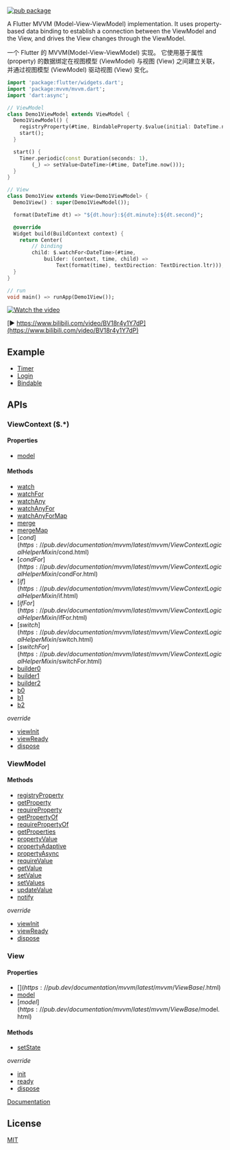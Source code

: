 
[![pub package](https://img.shields.io/pub/v/mvvm.svg)](https://pub.dev/packages/mvvm)



A Flutter MVVM (Model-View-ViewModel) implementation. It uses property-based data binding to establish a connection between the ViewModel and the View, and drives the View changes through the ViewModel.
  
  

一个 Flutter 的 MVVM(Model-View-ViewModel) 实现。 它使用基于属性 (property) 的数据绑定在视图模型 (ViewModel) 与视图 (View) 之间建立关联，并通过视图模型 (ViewModel) 驱动视图 (View) 变化。 


```dart
import 'package:flutter/widgets.dart';
import 'package:mvvm/mvvm.dart';
import 'dart:async';

// ViewModel
class Demo1ViewModel extends ViewModel {
  Demo1ViewModel() {
    registryProperty(#time, BindableProperty.$value(initial: DateTime.now()));
    start();
  }

  start() {
    Timer.periodic(const Duration(seconds: 1),
        (_) => setValue<DateTime>(#time, DateTime.now()));
  }
}

// View
class Demo1View extends View<Demo1ViewModel> {
  Demo1View() : super(Demo1ViewModel());

  format(DateTime dt) => "${dt.hour}:${dt.minute}:${dt.second}";

  @override
  Widget build(BuildContext context) {
    return Center(
        // binding
        child: $.watchFor<DateTime>(#time,
            builder: (context, time, child) =>
                Text(format(time), textDirection: TextDirection.ltr)));
  }
}

// run
void main() => runApp(Demo1View());

```

[![Watch the video](https://i1.hdslb.com/bfs/archive/6ac49f7c0e6ef2f4cbef1b09ecb3f033eb7f9e39.jpg@600w_375h)](https://www.bilibili.com/video/BV18r4y1Y7dP)

[:arrow_forward: https://www.bilibili.com/video/BV18r4y1Y7dP](https://www.bilibili.com/video/BV18r4y1Y7dP)


## Example

- [Timer](https://github.com/unicreators/mvvm_examples)
- [Login](./example/lib/example_login.dart) 
- [Bindable](./example/lib/example_bind.dart) 

 


## APIs

### ViewContext ($.*)

#### Properties

* [model](https://pub.dev/documentation/mvvm/latest/mvvm/ViewContextWatchHelperMixin/model.html)

#### Methods

* [watch](https://pub.dev/documentation/mvvm/latest/mvvm/ViewContextWatchHelperMixin/watch.html)
* [watchFor](https://pub.dev/documentation/mvvm/latest/mvvm/ViewContextWatchHelperMixin/watchFor.html)
* [watchAny](https://pub.dev/documentation/mvvm/latest/mvvm/ViewContextWatchHelperMixin/watchAny.html)
* [watchAnyFor](https://pub.dev/documentation/mvvm/latest/mvvm/ViewContextWatchHelperMixin/watchAnyFor.html)
* [watchAnyForMap](https://pub.dev/documentation/mvvm/latest/mvvm/ViewContextWatchHelperMixin/watchAnyForMap.html)
* [merge](https://pub.dev/documentation/mvvm/latest/mvvm/ViewContextWatchHelperMixin/merge.html)
* [mergeMap](https://pub.dev/documentation/mvvm/latest/mvvm/ViewContextWatchHelperMixin/mergeMap.html)
* [$cond](https://pub.dev/documentation/mvvm/latest/mvvm/ViewContextLogicalHelperMixin/$cond.html)
* [$condFor](https://pub.dev/documentation/mvvm/latest/mvvm/ViewContextLogicalHelperMixin/$condFor.html)
* [$if](https://pub.dev/documentation/mvvm/latest/mvvm/ViewContextLogicalHelperMixin/$if.html)
* [$ifFor](https://pub.dev/documentation/mvvm/latest/mvvm/ViewContextLogicalHelperMixin/$ifFor.html)
* [$switch](https://pub.dev/documentation/mvvm/latest/mvvm/ViewContextLogicalHelperMixin/$switch.html)
* [$switchFor](https://pub.dev/documentation/mvvm/latest/mvvm/ViewContextLogicalHelperMixin/$switchFor.html)
* [builder0](https://pub.dev/documentation/mvvm/latest/mvvm/ViewContextBuilderHelperMixin/builder0.html)
* [builder1](https://pub.dev/documentation/mvvm/latest/mvvm/ViewContextBuilderHelperMixin/builder1.html)
* [builder2](https://pub.dev/documentation/mvvm/latest/mvvm/ViewContextBuilderHelperMixin/builder2.html)
* [b0](https://pub.dev/documentation/mvvm/latest/mvvm/ViewContextBuilderHelperMixin/b0.html)
* [b1](https://pub.dev/documentation/mvvm/latest/mvvm/ViewContextBuilderHelperMixin/b1.html)
* [b2](https://pub.dev/documentation/mvvm/latest/mvvm/ViewContextBuilderHelperMixin/b2.html)

*override*

* [viewInit](https://pub.dev/documentation/mvvm/latest/mvvm/ViewContextWatchHelperMixin/viewInit.html)
* [viewReady](https://pub.dev/documentation/mvvm/latest/mvvm/ViewContextWatchHelperMixin/viewReady.html)
* [dispose](https://pub.dev/documentation/mvvm/latest/mvvm/ViewContextWatchHelperMixin/dispose.html)

### ViewModel

#### Methods

* [registryProperty](https://pub.dev/documentation/mvvm/latest/mvvm/BindableObject/registryProperty.html)
* [getProperty](https://pub.dev/documentation/mvvm/latest/mvvm/BindableObject/getProperty.html)
* [requireProperty](https://pub.dev/documentation/mvvm/latest/mvvm/BindableObject/requireProperty.html)
* [getPropertyOf](https://pub.dev/documentation/mvvm/latest/mvvm/BindableObject/getPropertyOf.html)
* [requirePropertyOf](https://pub.dev/documentation/mvvm/latest/mvvm/BindableObject/requirePropertyOf.html)
* [getProperties](https://pub.dev/documentation/mvvm/latest/mvvm/BindableObject/getProperties.html)
* [propertyValue](https://pub.dev/documentation/mvvm/latest/mvvm/ValueViewModelMixin/propertyValue.html)
* [propertyAdaptive](https://pub.dev/documentation/mvvm/latest/mvvm/AdaptiveViewModelMixin/propertyAdaptive.html)
* [propertyAsync](https://pub.dev/documentation/mvvm/latest/mvvm/AsyncViewModelMixin/propertyAsync.html)
* [requireValue](https://pub.dev/documentation/mvvm/latest/mvvm/BindableObject/requireValue.html)
* [getValue](https://pub.dev/documentation/mvvm/latest/mvvm/BindableObject/getValue.html)
* [setValue](https://pub.dev/documentation/mvvm/latest/mvvm/BindableObject/setValue.html)
* [setValues](https://pub.dev/documentation/mvvm/latest/mvvm/BindableObject/setValues.html)
* [updateValue](https://pub.dev/documentation/mvvm/latest/mvvm/BindableObject/updateValue.html)
* [notify](https://pub.dev/documentation/mvvm/latest/mvvm/BindableObject/notify.html)

*override*

* [viewInit](https://pub.dev/documentation/mvvm/latest/mvvm/ValueViewModelMixin/viewInit.html)
* [viewReady](https://pub.dev/documentation/mvvm/latest/mvvm/ValueViewModelMixin/viewReady.html)
* [dispose](https://pub.dev/documentation/mvvm/latest/mvvm/BindableObject/dispose.html)


### View

#### Properties

* [$](https://pub.dev/documentation/mvvm/latest/mvvm/ViewBase/$.html)
* [model](https://pub.dev/documentation/mvvm/latest/mvvm/ViewBase/model.html)
* [$model](https://pub.dev/documentation/mvvm/latest/mvvm/ViewBase/$model.html)

#### Methods

* [setState](https://pub.dev/documentation/mvvm/latest/mvvm/ViewWidget/setState.html)

*override*

* [init](https://pub.dev/documentation/mvvm/latest/mvvm/ViewBase/init.html)
* [ready](https://pub.dev/documentation/mvvm/latest/mvvm/ViewBase/ready.html)
* [dispose](https://pub.dev/documentation/mvvm/latest/mvvm/ViewBase/dispose.html)



[Documentation](https://pub.dev/documentation/mvvm/latest/mvvm/mvvm-library.html)



## License

[MIT](LICENSE)